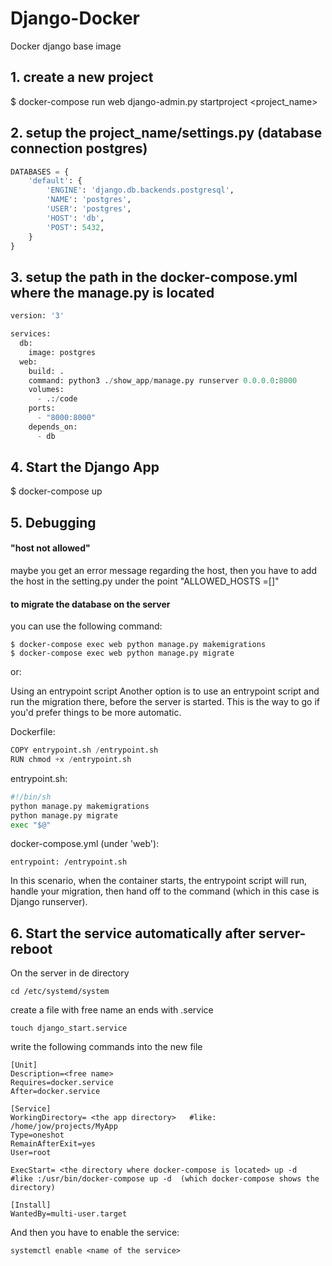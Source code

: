 # Django-Docker
Docker django base image

## 1. create a new project 
$ docker-compose run web django-admin.py startproject <project_name>

## 2. setup the project_name/settings.py (database connection postgres)
```python
DATABASES = {
    'default': {
        'ENGINE': 'django.db.backends.postgresql',
        'NAME': 'postgres',
        'USER': 'postgres',
        'HOST': 'db',
        'POST': 5432,
    }
}

```
## 3. setup the path in the docker-compose.yml where the manage.py is located

```python
version: '3'

services:
  db:
    image: postgres
  web:
    build: .
    command: python3 ./show_app/manage.py runserver 0.0.0.0:8000
    volumes: 
      - .:/code
    ports:
      - "8000:8000"
    depends_on:
      - db
```
## 4. Start the Django App
$ docker-compose up

## 5. Debugging

#### "host not allowed"
maybe you get an error message regarding the host, then you have to add the host in the setting.py under the point "ALLOWED_HOSTS =[]"

#### to migrate the database on the server
you can use the following command:
```
$ docker-compose exec web python manage.py makemigrations 
$ docker-compose exec web python manage.py migrate
```
or:

Using an entrypoint script
Another option is to use an entrypoint script and run the migration there, before the server is started. This is the way to go if you'd prefer things to be more automatic.

Dockerfile:
```python
COPY entrypoint.sh /entrypoint.sh
RUN chmod +x /entrypoint.sh
```
entrypoint.sh:
```python
#!/bin/sh
python manage.py makemigrations
python manage.py migrate
exec "$@"
```
docker-compose.yml (under 'web'):
```
entrypoint: /entrypoint.sh
```
In this scenario, when the container starts, the entrypoint script will run, handle your migration, then hand off to the command (which in this case is Django runserver).

## 6. Start the service automatically after server-reboot

On the server in de directory 
```
cd /etc/systemd/system
```
create a file with free name an ends with .service

```
touch django_start.service
```
write the following commands into the new file
```
[Unit]
Description=<free name>
Requires=docker.service
After=docker.service

[Service]
WorkingDirectory= <the app directory>   #like: /home/jow/projects/MyApp
Type=oneshot
RemainAfterExit=yes
User=root

ExecStart= <the directory where docker-compose is located> up -d     
#like :/usr/bin/docker-compose up -d  (which docker-compose shows the directory)

[Install]
WantedBy=multi-user.target
```

And then you have to enable the service:
```
systemctl enable <name of the service>
```
